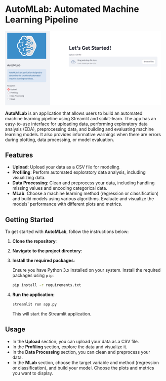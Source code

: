# AutoMLab: Automated Machine Learning Pipeline

![alt text](Webpage.png)

**AutoMLab** is an application that allows users to build an automated machine learning pipeline using Streamlit and scikit-learn. The app has an easy-to-use interface for uploading data, performing exploratory data analysis (EDA), preprocessing data, and building and evaluating machine learning models. It also provides informative warnings when there are errors during plotting, data processing, or model evaluation.

## Features

- **Upload**: Upload your data as a CSV file for modeling.
- **Profiling**: Perform automated exploratory data analysis, including visualizing data.
- **Data Processing**: Clean and preprocess your data, including handling missing values and encoding categorical data.
- **MLab**: Choose a machine learning method (regression or classification) and build models using various algorithms. Evaluate and visualize the models' performance with different plots and metrics.

## Getting Started

To get started with **AutoMLab**, follow the instructions below:

1. **Clone the repository**:

2. **Navigate to the project directory**:

3. **Install the required packages**:

    Ensure you have Python 3.x installed on your system. Install the required packages using `pip`:

    ```bash
    pip install -r requirements.txt
    ```

4. **Run the application**:

    ```bash
    streamlit run app.py
    ```

    This will start the Streamlit application.

## Usage

- In the **Upload** section, you can upload your data as a CSV file.
- In the **Profiling** section, explore the data and visualize it.
- In the **Data Processing** section, you can clean and preprocess your data.
- In the **MLab** section, choose the target variable and method (regression or classification), and build your model. Choose the plots and metrics you want to display.